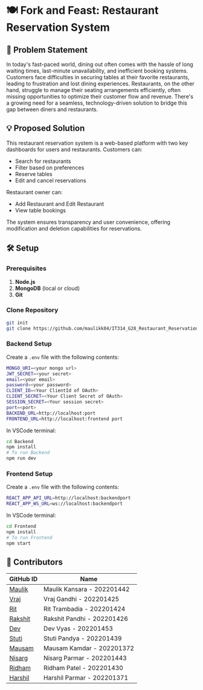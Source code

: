 # 🍽️ Fork and Feast: Restaurant Reservation System

## 🎯 Problem Statement
In today's fast-paced world, dining out often comes with the hassle of long waiting times, last-minute unavailability, and inefficient booking systems. Customers face difficulties in securing tables at their favorite restaurants, leading to frustration and lost dining experiences. Restaurants, on the other hand, struggle to manage their seating arrangements efficiently, often missing opportunities to optimize their customer flow and revenue. There's a growing need for a seamless, technology-driven solution to bridge this gap between diners and restaurants.

## 💡 Proposed Solution
This restaurant reservation system is a web-based platform with two key dashboards for users and restaurants. Customers can:
- Search for restaurants
- Filter based on preferences
- Reserve tables
- Edit and cancel reservations

Restaurant owner can:
- Add Restaurant and Edit Restaurant
- View table bookings

The system ensures transparency and user convenience, offering modification and deletion capabilities for reservations.

## 🛠️ Setup
### Prerequisites
1. **Node.js**
2. **MongoDB** (local or cloud)
3. **Git**

### Clone Repository
```bash
git init
git clone https://github.com/maulikk04/IT314_G28_Restaurant_Reservation_System.git
```

### Backend Setup
Create a `.env` file with the following contents:
```bash
MONGO_URI=<your mongo url>
JWT_SECRET=<your secret>
email=<your email>
password=<your password>
CLIENT_ID=<Your ClientId of OAuth>
CLIENT_SECRET=<Your Client Secret of OAuth>
SESSION_SECRET=<Your session secret>
port=<port>
BACKEND_URL=http://localhost:port
FRONTEND_URL=http://localhost:frontend port
```

In VSCode terminal:
```bash
cd Backend
npm install
# To run Backend
npm run dev
```

### Frontend Setup
Create a `.env` file with the following contents:
```bash
REACT_APP_API_URL=http://localhost:backendport
REACT_APP_WS_URL=ws://localhost:backendport
```

In VSCode terminal:
```bash
cd Frontend
npm install
# To run Frontend
npm start
```

## 👥 Contributors
| GitHub ID | Name |
|-----------|------|
| [Maulik](https://github.com/maulikk04) | Maulik Kansara - 202201442|
| [Vraj](https://github.com/Gandhi008)| Vraj Gandhi - 202201425|  
|  [Rit](https://github.com/rit2903) | Rit Trambadia  - 202201424 |
|   [Rakshit](https://github.com/Rakshit-Pandhi)  |   Rakshit Pandhi  - 202201426 |
|  [Dev](https://github.com/Dev-yas)       |   Dev Vyas - 202201453 |
|  [Stuti](https://github.com/stuti1544)         |   Stuti Pandya  - 202201439|
|  [Mausam](https://github.com/Mausamk123)         |  Mausam Kamdar - 202201372  |
|  [Nisarg](https://github.com/Nisarg2004-AFK)         |   Nisarg Parmar - 202201443  |
|  [Ridham](https://github.com/202201430)         |   Ridham Patel - 202201430  |
|    [Harshil](https://github.com/Harshil717)       |    Harshil Parmar - 202201371 |

